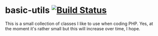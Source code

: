 basic-utils  [![Build Status](https://travis-ci.org/makii42/basic-utils.png?branch=master)](https://travis-ci.org/makii42/basic-utils)
===========

This is a small collection of classes I like to use when coding PHP. Yes,
at the moment it's rather small but this will increase over time, I hope.

